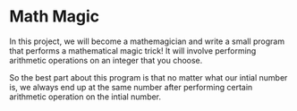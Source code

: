 # Math Magic
In this project, we will become a mathemagician and write a small program that performs a mathematical magic trick! It will involve performing arithmetic operations on an integer that you choose.

So the best part about this program is that no matter what our intial number is, we always end up at the same number after performing certain arithmetic operation on the intial number.
